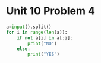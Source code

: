 # Unit 10 Problem 4
```.py
a=input().split()
for i in range(len(a)):
    if not a[i] in a[:i]:
        print("NO")
    else:
        print("YES")
```
